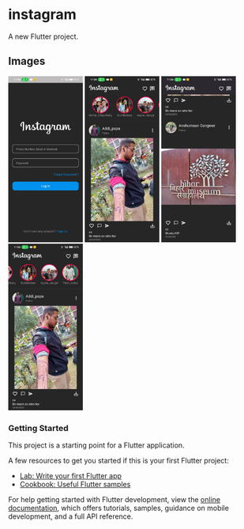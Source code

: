 # instagram

A new Flutter project.

## Images
<img src="https://raw.githubusercontent.com/Rahul-Chaudhary-dev/instagram/master/assets/images/login%20page.jpg" height = 30% width= 30%> <img src="https://raw.githubusercontent.com/Rahul-Chaudhary-dev/instagram/master/assets/images/Home%20page%20(2).jpg" height = 30% width= 30%>
<img src="https://raw.githubusercontent.com/Rahul-Chaudhary-dev/instagram/master/assets/images/Home%20page%20(3).jpg" height = 30% width= 30%>
<img src="https://raw.githubusercontent.com/Rahul-Chaudhary-dev/instagram/master/assets/images/Home%20page%20(1).jpg" height = 30% width= 30%>

### Getting Started

This project is a starting point for a Flutter application.

A few resources to get you started if this is your first Flutter project:

- [Lab: Write your first Flutter app](https://docs.flutter.dev/get-started/codelab)
- [Cookbook: Useful Flutter samples](https://docs.flutter.dev/cookbook)

For help getting started with Flutter development, view the
[online documentation](https://docs.flutter.dev/), which offers tutorials,
samples, guidance on mobile development, and a full API reference.
